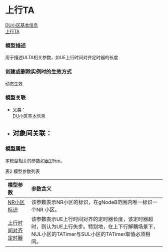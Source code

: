# 上行TA[DU小区基本信息](../DU小区基本信息/README.md) <br>[上行TA](#) <br>### 模型描述用于描述ULTA相关参数，如UE上行时间对齐定时器的长度### 创建或删除实例时的生效方式动态生效### 模型关联- 父类： <br>[DU小区基本信息](../DU小区基本信息/README.md) <br>- 对象间关联：    - ### 模型属性本模型相关的参数如<a href="#t2">表2</a>所示。表2 模型参数列表<table id = "t2"><thread><tr><th align = "left">模型参数</th><th align = "left">参数含义</th></tr></thread><tbody><tr><td id = "NR小区标识-1"><a href = "NR小区标识-1.html">NR小区标识</a></td><td>该参数表示NR小区的标识，在gNodeB范围内唯一标识一个NR 小区。</td></tr><tr><td id = "上行时间对齐定时器-2"><a href = "上行时间对齐定时器-2.html">上行时间对齐定时器</a></td><td>该参数表示UE上行时间对齐的定时器长度，该定时器超时，则认为UE上行失步。特别地，在上下行解耦场景下，NUL小区的TATimer与SUL小区的TATimer取值必须相同。</td></tr></tbody></table>